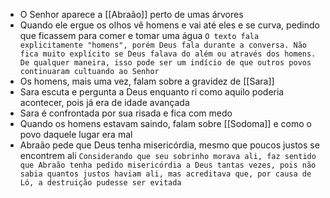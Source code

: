- O Senhor aparece a [[Abraão]] perto de umas árvores
- Quando ele ergue os olhos vê homens e vai até eles e se curva, pedindo que ficassem para comer e tomar uma água
	 `O texto fala explicitamente "homens", porém Deus fala durante a conversa. Não fica muito explícito se Deus falava do além ou através dos homens. De qualquer maneira, isso pode ser um indício de que outros povos continuaram cultuando ao Senhor`
- Os homens, mais uma vez, falam sobre a gravidez de [[Sara]]
- Sara escuta e pergunta a Deus enquanto ri como aquilo poderia acontecer, pois já era de idade avançada
- Sara é confrontada por sua risada e fica com medo
- Quando os homens estavam saindo, falam sobre [[Sodoma]] e como o povo daquele lugar era mal
- Abraão pede que Deus tenha misericórdia, mesmo que poucos justos se encontrem ali
	 `Considerando que seu sobrinho morava ali, faz sentido que Abraão tenha pedido misericórdia a Deus tantas vezes, pois não sabia quantos justos haviam ali, mas acreditava que, por causa de Ló, a destruição pudesse ser evitada` 